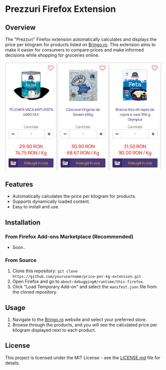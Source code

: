 # Prezzuri Firefox Extension

## Overview

The "Prezzuri" Firefox extension automatically calculates and displays the price per kilogram for products listed on [Bringo.ro](https://www.bringo.ro/). This extension aims to make it easier for consumers to compare prices and make informed decisions while shopping for groceries online.

![Screenshot](screenshot.png)

## Features

- Automatically calculates the price per kilogram for products.
- Supports dynamically loaded content.
- Easy to install and use.

## Installation

### From Firefox Add-ons Marketplace (Recommended)

- Soon..

### From Source

1. Clone this repository: `git clone https://github.com/yourusername/price-per-kg-extension.git`
2. Open Firefox and go to `about:debugging#/runtime/this-firefox`.
3. Click "Load Temporary Add-on" and select the `manifest.json` file from the cloned repository.

## Usage

1. Navigate to the [Bringo.ro](https://www.bringo.ro/) website and select your preferred store.
2. Browse through the products, and you will see the calculated price per kilogram displayed next to each product.

## License

This project is licensed under the MIT License - see the [LICENSE.md](LICENSE.md) file for details.
